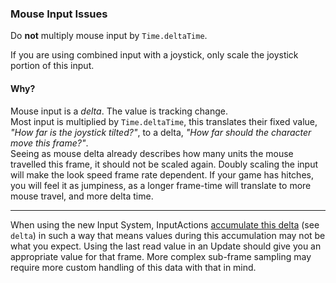 ### Mouse Input Issues

Do **not** multiply mouse input by `Time.deltaTime`.  

If you are using combined input with a joystick, only scale the joystick portion of this input.

#### Why?
Mouse input is a *delta*. The value is tracking change.  
Most input is multiplied by `Time.deltaTime`, this translates their fixed value, *"How far is the joystick tilted?"*, to a delta, *"How far should the character move this frame?"*.  
Seeing as mouse delta already describes how many units the mouse travelled this frame, it should not be scaled again. Doubly scaling the input will make the look speed frame rate dependent. If your game has hitches, you will feel it as jumpiness, as a longer frame-time will translate to more mouse travel, and more delta time.

---  

When using the new Input System, InputActions [accumulate this delta](https://docs.unity3d.com/Packages/com.unity.inputsystem@latest/index.html?subfolder=/api/UnityEngine.InputSystem.Pointer.html#UnityEngine_InputSystem_Pointer_delta) (see `delta`) in such a way that means values during this accumulation may not be what you expect. Using the last read value in an Update should give you an appropriate value for that frame. More complex sub-frame sampling may require more custom handling of this data with that in mind.